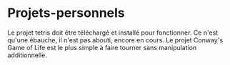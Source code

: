 # Projets-personnels

Le projet tetris doit être téléchargé et installé pour fonctionner. Ce n'est qu'une ébauche, il n'est pas abouti, encore en cours.
Le projet Conway's Game of Life est le plus simple à faire tourner sans manipulation additionnelle.
